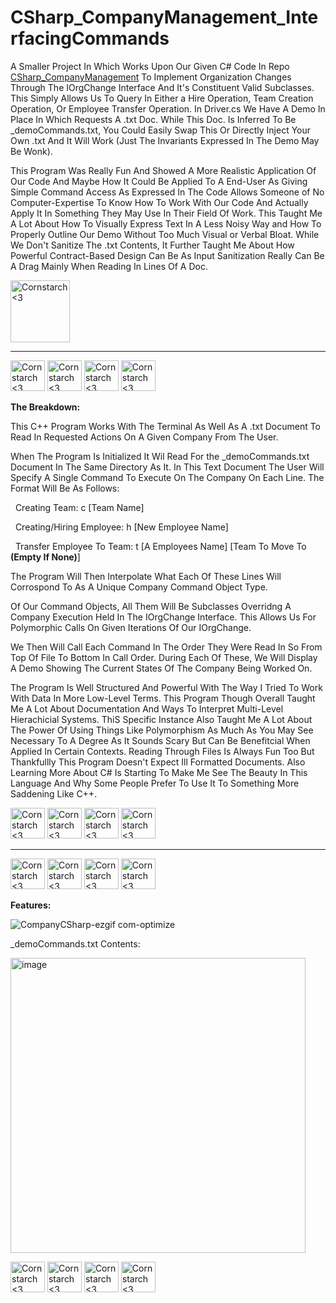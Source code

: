 # CSharp_CompanyManagement_InterfacingCommands
A Smaller Project In Which Works Upon Our Given C# Code In Repo <a href="https://github.com/Kingerthanu/CSharp_CompanyManagement">CSharp_CompanyManagement</a> To Implement Organization Changes Through The IOrgChange Interface And It's Constituent Valid Subclasses. This Simply Allows Us To Query In Either
a Hire Operation, Team Creation Operation, Or Employee Transfer Operation. In Driver.cs We Have A Demo In Place In Which Requests A .txt Doc. While This Doc. Is Inferred To Be _demoCommands.txt, You Could Easily Swap This Or Directly Inject
Your Own .txt And It Will Work (Just The Invariants Expressed In The Demo May Be Wonk).

This Program Was Really Fun And Showed A More Realistic Application Of Our Code And Maybe How It Could Be Applied To A End-User As Giving Simple Command Access As Expressed In The Code Allows Someone of No Computer-Expertise To Know How To
Work With Our Code And Actually Apply It In Something They May Use In Their Field Of Work. This Taught Me A Lot About How To Visually Express Text In A Less Noisy Way and How To Properly Outline Our Demo Without Too Much Visual or Verbal Bloat.
While We Don't Sanitize The .txt Contents, It Further Taught Me About How Powerful Contract-Based Design Can Be As Input Sanitization Really Can Be A Drag Mainly When Reading In Lines Of A Doc.

<img src="https://github.com/Kingerthanu/CSharp_CompanyManagement_InterfacingCommands/assets/76754592/6331c185-f57e-4847-a897-c08f056a38ae" alt="Cornstarch <3" width="95" height="99">




----------------------------------------------

<img src="https://github.com/Kingerthanu/CSharp_CompanyManagement_InterfacingCommands/assets/76754592/4f7628dc-063d-47eb-aa67-6a5b76e375a9" alt="Cornstarch <3" width="55" height="49"> <img src="https://github.com/Kingerthanu/CSharp_CompanyManagement_InterfacingCommands/assets/76754592/4f7628dc-063d-47eb-aa67-6a5b76e375a9" alt="Cornstarch <3" width="55" height="49"> <img src="https://github.com/Kingerthanu/CSharp_CompanyManagement_InterfacingCommands/assets/76754592/4f7628dc-063d-47eb-aa67-6a5b76e375a9" alt="Cornstarch <3" width="55" height="49"> <img src="https://github.com/Kingerthanu/CSharp_CompanyManagement_InterfacingCommands/assets/76754592/4f7628dc-063d-47eb-aa67-6a5b76e375a9" alt="Cornstarch <3" width="55" height="49">
 

**The Breakdown:**

 This C++ Program Works With The Terminal As Well As A .txt Document To Read In Requested Actions On A Given Company From The User.

 When The Program Is Initialized It Wil Read For the _demoCommands.txt Document In The Same Directory As It. In This Text Document The User Will Specify A Single Command To Execute On The Company On Each Line. The Format Will Be As Follows:

 &nbsp; Creating Team: c [Team Name]

 &nbsp; Creating/Hiring Employee: h [New Employee Name]

 &nbsp; Transfer Employee To Team: t [A Employees Name] [Team To Move To **(Empty If None)**]


 The Program Will Then Interpolate What Each Of These Lines Will Corrospond To As A Unique Company Command Object Type.

 Of Our Command Objects, All Them Will Be Subclasses Overridng A Company Execution Held In The IOrgChange Interface. This Allows Us For Polymorphic Calls On Given Iterations Of Our IOrgChange.

 We Then Will Call Each Command In The Order They Were Read In So From Top Of File To Bottom In Call Order. During Each Of These, We Will Display A Demo Showing The Current States Of The Company Being Worked On. 

 The Program Is Well Structured And Powerful With The Way I Tried To Work With Data In More Low-Level Terms. This Program Though Overall Taught Me A Lot About Documentation And Ways To Interpret Multi-Level Hierachicial Systems. ThiS Specific Instance Also Taught Me A Lot About The Power Of Using Things Like Polymorphism As Much As You May See Necessary To A Degree As It Sounds Scary But Can Be Benefitcial When Applied In Certain Contexts. Reading Through Files Is Always Fun Too But Thankfullly This Program Doesn't Expect Ill Formatted Documents. Also Learning More About C# Is Starting To Make Me See The Beauty In This Language And Why Some People Prefer To Use It To Something More Saddening Like C++.

<img src="https://github.com/Kingerthanu/CSharp_CompanyManagement_InterfacingCommands/assets/76754592/23449854-a58d-4a73-99dd-72fc6a7c8b3e" alt="Cornstarch <3" width="55" height="49"> <img src="https://github.com/Kingerthanu/CSharp_CompanyManagement_InterfacingCommands/assets/76754592/23449854-a58d-4a73-99dd-72fc6a7c8b3e" alt="Cornstarch <3" width="55" height="49"> <img src="https://github.com/Kingerthanu/CSharp_CompanyManagement_InterfacingCommands/assets/76754592/23449854-a58d-4a73-99dd-72fc6a7c8b3e" alt="Cornstarch <3" width="55" height="49"> <img src="https://github.com/Kingerthanu/CSharp_CompanyManagement_InterfacingCommands/assets/76754592/23449854-a58d-4a73-99dd-72fc6a7c8b3e" alt="Cornstarch <3" width="55" height="49">

----------------------------------------------

<img src="https://github.com/Kingerthanu/CSharp_CompanyManagement_InterfacingCommands/assets/76754592/20a0dcec-8ca1-4685-9f3a-87e8c8261150" alt="Cornstarch <3" width="55" height="49"> <img src="https://github.com/Kingerthanu/CSharp_CompanyManagement_InterfacingCommands/assets/76754592/20a0dcec-8ca1-4685-9f3a-87e8c8261150" alt="Cornstarch <3" width="55" height="49"> <img src="https://github.com/Kingerthanu/CSharp_CompanyManagement_InterfacingCommands/assets/76754592/20a0dcec-8ca1-4685-9f3a-87e8c8261150" alt="Cornstarch <3" width="55" height="49"> <img src="https://github.com/Kingerthanu/CSharp_CompanyManagement_InterfacingCommands/assets/76754592/20a0dcec-8ca1-4685-9f3a-87e8c8261150" alt="Cornstarch <3" width="55" height="49">

**Features:**

![CompanyCSharp-ezgif com-optimize](https://github.com/Kingerthanu/CSharp_CompanyManagement_InterfacingCommands/assets/76754592/f6d582eb-a9a5-4838-b976-0bd9cb1d6ec8)


_demoCommands.txt Contents:

<img width="472" alt="image" src="https://github.com/Kingerthanu/CSharp_CompanyManagement_InterfacingCommands/assets/76754592/65a1072a-d112-463c-9291-719e02761734">

<img src="https://github.com/Kingerthanu/CSharp_CompanyManagement_InterfacingCommands/assets/76754592/88611206-daee-422a-ac3b-b394f54603b7" alt="Cornstarch <3" width="55" height="49"> <img src="https://github.com/Kingerthanu/CSharp_CompanyManagement_InterfacingCommands/assets/76754592/88611206-daee-422a-ac3b-b394f54603b7" alt="Cornstarch <3" width="55" height="49"> <img src="https://github.com/Kingerthanu/CSharp_CompanyManagement_InterfacingCommands/assets/76754592/88611206-daee-422a-ac3b-b394f54603b7" alt="Cornstarch <3" width="55" height="49"> <img src="https://github.com/Kingerthanu/CSharp_CompanyManagement_InterfacingCommands/assets/76754592/88611206-daee-422a-ac3b-b394f54603b7" alt="Cornstarch <3" width="55" height="49">

